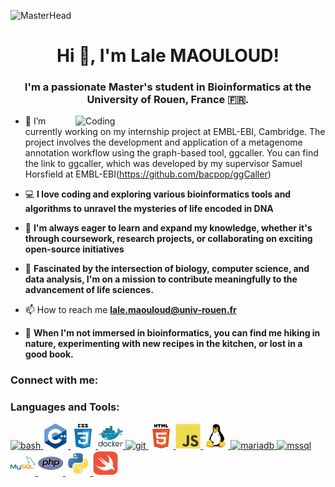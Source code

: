 ![MasterHead](https://media.licdn.com/dms/image/D4D12AQFF7jhgOcrsRQ/article-cover_image-shrink_600_2000/0/1683786168554?e=2147483647&v=beta&t=h6ZpTdZNQ3j3lPoz8aSmu2c2bQhDJ-9SPdv0_gmBYJY)

<h1 align="center">Hi 👋, I'm Lale MAOULOUD!</h1>
<h3 align="center">I'm a passionate Master's student in Bioinformatics at the University of Rouen, France 🇫🇷.</h3>
<img align="right" alt="Coding" width="400" src ="https://user-images.githubusercontent.com/59734313/157189039-c09b3e38-9f42-42c0-ab54-14f1574190a7.gif">

- 🔭 I’m currently working on my internship project at EMBL-EBI, Cambridge. The project involves the development and application of a metagenome annotation workflow using the graph-based tool, ggcaller. You can find the link to ggcaller, which was developed by my supervisor Samuel Horsfield at EMBL-EBI(https://github.com/bacpop/ggCaller)

- 💻 **I love coding and exploring various bioinformatics tools and algorithms to unravel the mysteries of life encoded in DNA**

- 🌱 **I'm always eager to learn and expand my knowledge, whether it's through coursework, research projects, or collaborating on exciting open-source initiatives**

- 🔬 **Fascinated by the intersection of biology, computer science, and data analysis, I'm on a mission to contribute meaningfully to the advancement of life sciences.**

- 📫 How to reach me **lale.maouloud@univ-rouen.fr**

- 🌟 **When I'm not immersed in bioinformatics, you can find me hiking in nature, experimenting with new recipes in the kitchen, or lost in a good book.**

<h3 align="left">Connect with me:</h3>
<p align="left">
</p>

<h3 align="left">Languages and Tools:</h3>
<p align="left"> <a href="https://www.gnu.org/software/bash/" target="_blank" rel="noreferrer"> <img src="https://www.vectorlogo.zone/logos/gnu_bash/gnu_bash-icon.svg" alt="bash" width="40" height="40"/> </a> <a href="https://www.w3schools.com/cpp/" target="_blank" rel="noreferrer"> <img src="https://raw.githubusercontent.com/devicons/devicon/master/icons/cplusplus/cplusplus-original.svg" alt="cplusplus" width="40" height="40"/> </a> <a href="https://www.w3schools.com/css/" target="_blank" rel="noreferrer"> <img src="https://raw.githubusercontent.com/devicons/devicon/master/icons/css3/css3-original-wordmark.svg" alt="css3" width="40" height="40"/> </a> <a href="https://www.docker.com/" target="_blank" rel="noreferrer"> <img src="https://raw.githubusercontent.com/devicons/devicon/master/icons/docker/docker-original-wordmark.svg" alt="docker" width="40" height="40"/> </a> <a href="https://git-scm.com/" target="_blank" rel="noreferrer"> <img src="https://www.vectorlogo.zone/logos/git-scm/git-scm-icon.svg" alt="git" width="40" height="40"/> </a> <a href="https://www.w3.org/html/" target="_blank" rel="noreferrer"> <img src="https://raw.githubusercontent.com/devicons/devicon/master/icons/html5/html5-original-wordmark.svg" alt="html5" width="40" height="40"/> </a> <a href="https://developer.mozilla.org/en-US/docs/Web/JavaScript" target="_blank" rel="noreferrer"> <img src="https://raw.githubusercontent.com/devicons/devicon/master/icons/javascript/javascript-original.svg" alt="javascript" width="40" height="40"/> </a> <a href="https://www.linux.org/" target="_blank" rel="noreferrer"> <img src="https://raw.githubusercontent.com/devicons/devicon/master/icons/linux/linux-original.svg" alt="linux" width="40" height="40"/> </a> <a href="https://mariadb.org/" target="_blank" rel="noreferrer"> <img src="https://www.vectorlogo.zone/logos/mariadb/mariadb-icon.svg" alt="mariadb" width="40" height="40"/> </a> <a href="https://www.microsoft.com/en-us/sql-server" target="_blank" rel="noreferrer"> <img src="https://www.svgrepo.com/show/303229/microsoft-sql-server-logo.svg" alt="mssql" width="40" height="40"/> </a> <a href="https://www.mysql.com/" target="_blank" rel="noreferrer"> <img src="https://raw.githubusercontent.com/devicons/devicon/master/icons/mysql/mysql-original-wordmark.svg" alt="mysql" width="40" height="40"/> </a> <a href="https://www.php.net" target="_blank" rel="noreferrer"> <img src="https://raw.githubusercontent.com/devicons/devicon/master/icons/php/php-original.svg" alt="php" width="40" height="40"/> </a> <a href="https://www.python.org" target="_blank" rel="noreferrer"> <img src="https://raw.githubusercontent.com/devicons/devicon/master/icons/python/python-original.svg" alt="python" width="40" height="40"/> </a> <a href="https://developer.apple.com/swift/" target="_blank" rel="noreferrer"> <img src="https://raw.githubusercontent.com/devicons/devicon/master/icons/swift/swift-original.svg" alt="swift" width="40" height="40"/> </a> </p>

